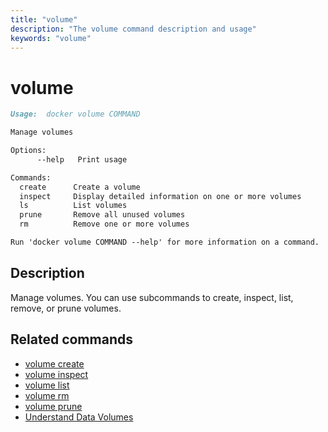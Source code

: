 ```yaml
---
title: "volume"
description: "The volume command description and usage"
keywords: "volume"
---
```


<!-- This file is maintained within the docker/docker Github
     repository at https://github.com/alcideio/moby/. Make all
     pull requests against that repo. If you see this file in
     another repository, consider it read-only there, as it will
     periodically be overwritten by the definitive file. Pull
     requests which include edits to this file in other repositories
     will be rejected.
-->

# volume

```markdown
Usage:  docker volume COMMAND

Manage volumes

Options:
      --help   Print usage

Commands:
  create      Create a volume
  inspect     Display detailed information on one or more volumes
  ls          List volumes
  prune       Remove all unused volumes
  rm          Remove one or more volumes

Run 'docker volume COMMAND --help' for more information on a command.
```

## Description

Manage volumes. You can use subcommands to create, inspect, list, remove, or
prune volumes.

## Related commands

* [volume create](volume_create.md)
* [volume inspect](volume_inspect.md)
* [volume list](volume_list.md)
* [volume rm](volume_rm.md)
* [volume prune](volume_prune.md)
* [Understand Data Volumes](https://docs.docker.com/engine/tutorials/dockervolumes/)
